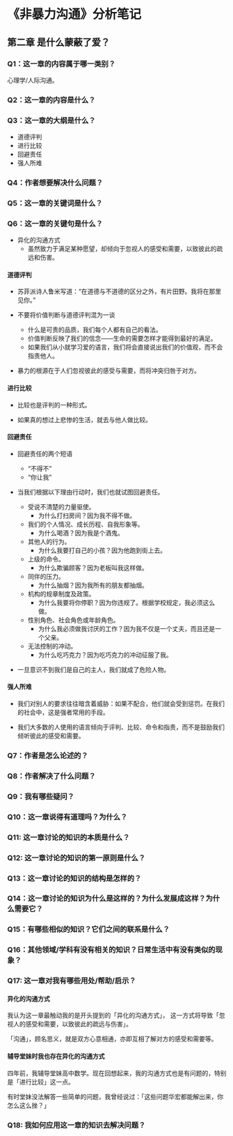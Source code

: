 # 《非暴力沟通》分析笔记

## 第二章 是什么蒙蔽了爱？

### Q1：这一章的内容属于哪一类别？

心理学/人际沟通。

### Q2：这一章的内容是什么？

### Q3：这一章的大纲是什么？

- 道德评判
- 进行比较
- 回避责任
- 强人所难

### Q4：作者想要解决什么问题？

### Q5：这一章的关键词是什么？

### Q6：这一章的关键句是什么？

- 异化的沟通方式
  - 虽然致力于满足某种愿望，却倾向于忽视人的感受和需要，以致彼此的疏远和伤害。

#### 道德评判

- 苏菲派诗人鲁米写道：“在道德与不道德的区分之外，有片田野。我将在那里见你。”

- 不要将价值判断与道德评判混为一谈
  - 什么是可贵的品质，我们每个人都有自己的看法。
  - 价值判断反映了我们的信念——生命的需要怎样才能得到最好的满足。
  - 如果我们从小就学习爱的语言，我们将会直接说出我们的价值观，而不会指责他人。

- 暴力的根源在于人们忽视彼此的感受与需要，而将冲突归咎于对方。

#### 进行比较

- 比较也是评判的一种形式。

- 如果真的想过上悲惨的生活，就去与他人做比较。

#### 回避责任

- 回避责任的两个短语
  - “不得不”
  - “你让我”

- 当我们根据以下理由行动时，我们也就试图回避责任。
  - 受说不清楚的力量驱使。
    - 为什么打扫房间？因为我不得不做。
  - 我们的个人情况、成长历程、自我形象等。
    - 为什么喝酒？因为我是个酒鬼。
  - 其他人的行为。
    - 为什么我要打自己的小孩？因为他跑到街上去。
  - 上级的命令。
    - 为什么欺骗顾客？因为老板叫我这样做。
  - 同伴的压力。
    - 为什么抽烟？因为我所有的朋友都抽烟。
  - 机构的规章制度及政策。
    - 为什么我要将你停职？因为你违规了。根据学校规定，我必须这么做。
  - 性别角色、社会角色或年龄角色。
    - 为什么我必须做我讨厌的工作？因为我不仅是一个丈夫，而且还是一个父亲。
  - 无法控制的冲动。
    - 为什么吃巧克力？因为吃巧克力的冲动征服了我。

- 一旦意识不到我们是自己的主人，我们就成了危险人物。

#### 强人所难

- 我们对别人的要求往往暗含着威胁：如果不配合，他们就会受到惩罚。在我们的社会中，这是强者常用的手段。

- 我们大多数的人使用的语言倾向于评判、比较、命令和指责，而不是鼓励我们倾听彼此的感受和需要。

### Q7：作者是怎么论述的？

### Q8：作者解决了什么问题？

### Q9：我有哪些疑问？

### Q10：这一章说得有道理吗？为什么？

### Q11: 这一章讨论的知识的本质是什么？

### Q12: 这一章讨论的知识的第一原则是什么？

### Q13：这一章讨论的知识的结构是怎样的？

### Q14：这一章讨论的知识为什么是这样的？为什么发展成这样？为什么需要它？

### Q15：有哪些相似的知识？它们之间的联系是什么？

### Q16：其他领域/学科有没有相关的知识？日常生活中有没有类似的现象？

### Q17: 这一章对我有哪些用处/帮助/启示？

#### 异化的沟通方式

我认为这一章最触动我的是开头提到的「异化的沟通方式」，
这一方式将导致「忽视人的感受和需要，以致彼此的疏远与伤害」。

「沟通」，顾名思义，就是双方心意相通，亦即互相了解对方的感受和需要等。

#### 辅导堂妹时我也存在异化的沟通方式

四年前，我辅导堂妹高中数学。现在回想起来，我的沟通方式也是有问题的，特别是「进行比较」这一点。

有时堂妹没法解答一些简单的问题，我曾经说过：「这些问题华宏都能解出来，你怎么这么挫？」

### Q18: 我如何应用这一章的知识去解决问题？
